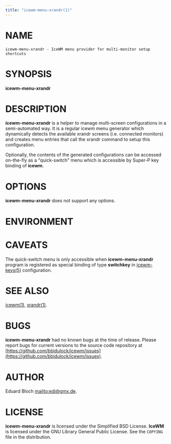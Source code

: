 ```yaml
---
title: "icewm-menu-xrandr(1)"
---
```

# NAME

    icewm-menu-xrandr - IceWM menu provider for multi-monitor setup shortcuts

# SYNOPSIS

**icewm-menu-xrandr**

# DESCRIPTION

**icewm-menu-xrandr** is a helper to manage multi-screen configurations
in a semi-automated way. It is a regular icewm menu generator which dynamically
detects the available xrandr screens (i.e. connected monitors) and
creates menu entries that call the xrandr command to setup this
configuration.

Optionally, the contents of the generated configurations can be accessed
on-the-fly as a "quick-switch" menu which is accessible by Super-P key
binding of **icewm**.

# OPTIONS

**icewm-menu-xrandr** does not support any options.

# ENVIRONMENT

# CAVEATS

The quick-switch menu is only accessible when **icewm-menu-xrandr** program
is registered as special binding of type **switchkey** in
[icewm-keys(5)](icewm-keys.md) configuration.

# SEE ALSO

[icewm(1)](icewm.md),
[xrandr(1)](https://manned.org/xrandr.1).

# BUGS

**icewm-menu-xrandr** had no known bugs at the time of release.  Please report bugs
for current versions to the source code repository at
[https://github.com/bbidulock/icewm/issues](https://github.com/bbidulock/icewm/issues).

# AUTHOR

Eduard Bloch [mailto:edi@gmx.de](mailto:edi@gmx.de).

# LICENSE

**icewm-menu-xrandr** is licensed under the Simplified BSD License.
**IceWM** is licensed under the GNU Library General Public License.
See the `COPYING` file in the distribution.
